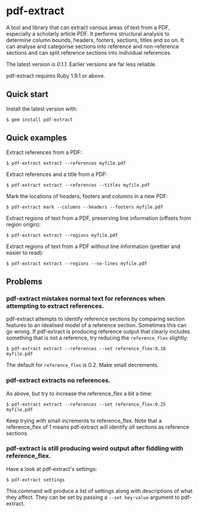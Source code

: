 pdf-extract
===========

A tool and library that can extract various areas of text from a PDF, especially a
scholarly article PDF. It performs structural analysis to determine column bounds, 
headers, footers, sections, titles and so on. It can analyse and categorise sections 
into reference and non-reference sections and can split reference sections into 
individual references.

The latest version is *0.1.1*. Earlier versions are far less reliable.

pdf-extract requires Ruby 1.9.1 or above.

## Quick start

Install the latest version with:

    $ gem install pdf-extract

## Quick examples

Extract references from a PDF:

    $ pdf-extract extract --references myfile.pdf

Extract references and a title from a PDF:

    $ pdf-extract extract --references --titles myfile.pdf

Mark the locations of headers, footers and columns in a new PDF:

    $ pdf-extract mark --columns --headers --footers myfile.pdf

Extract regions of text from a PDF, preserving line information (offsets from region
origin):

    $ pdf-extract extract --regions myfile.pdf

Extract regions of text from a PDF without line information (prettier and easier to read):

    $ pdf-extract extract --regions --no-lines myfile.pdf

## Problems

### pdf-extract mistakes normal text for references when attempting to extract references.

pdf-extract attempts to identify reference sections by comparing section features to
an idealised model of a reference section. Sometimes this can go wrong. If pdf-extract
is producing reference output that clearly includes something that is not a reference, try
reducing the `reference_flex` slightly:

    $ pdf-extract extract --references --set reference_flex:0.18 myfile.pdf

The default for `reference_flex` is 0.2. Make small decrements.

### pdf-extract extracts no references.

As above, but try to increase the reference_flex a bit a time:

    $ pdf-extract extract --references --set reference_flex:0.25 myfile.pdf

Keep trying with small increments to reference_flex. Note that a reference_flex of
1 means pdf-extract will identify *all* sections as reference sections.

### pdf-extract is still producing weird output after fiddling with reference_flex.

Have a look at pdf-extract's settings:

    $ pdf-extract settings

This command will produce a list of settings along with descriptions of what they affect.
They can be set by passing a `--set key:value` argument to pdf-extract.

